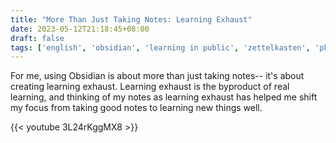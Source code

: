 ```yaml
---
title: "More Than Just Taking Notes: Learning Exhaust"
date: 2023-05-12T21:18:45+08:00
draft: false
tags: ['english', 'obsidian', 'learning in public', 'zettelkasten', 'pkm', 'video']
---
```

For me, using Obsidian is about more than just taking notes-- it's about creating learning exhaust. Learning exhaust is the byproduct of real learning, and thinking of my notes as learning exhaust has helped me shift my focus from taking good notes to learning new things well.

{{< youtube 3L24rKggMX8 >}}
